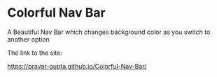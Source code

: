 # Colorful Nav Bar
 A Beautiful Nav Bar which changes background color as you switch to another option

 The link to the site:
 
 https://pravar-gupta.github.io/Colorful-Nav-Bar/
